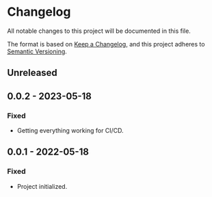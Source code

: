# Changelog
All notable changes to this project will be documented in this file.

The format is based on [Keep a Changelog](https://keepachangelog.com/en/1.0.0/), and this project adheres to [Semantic Versioning](https://semver.org/spec/v2.0.0.html).

## Unreleased

## 0.0.2 - 2023-05-18
### Fixed
- Getting everything working for CI/CD.

## 0.0.1 - 2022-05-18
### Fixed
- Project initialized.
